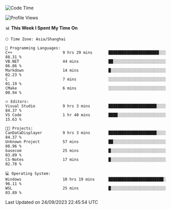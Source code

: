 <!--START_SECTION:waka-->
![Code Time](http://img.shields.io/badge/Code%20Time-1%2C262%20hrs%204%20mins-blue)

![Profile Views](http://img.shields.io/badge/Profile%20Views-3-blue)

📊 **This Week I Spent My Time On** 

```text
🕑︎ Time Zone: Asia/Shanghai

💬 Programming Languages: 
C++                      9 hrs 29 mins       ██████████████████████░░░   88.31 % 
VB.NET                   44 mins             ██░░░░░░░░░░░░░░░░░░░░░░░   06.86 % 
Markdown                 14 mins             █░░░░░░░░░░░░░░░░░░░░░░░░   02.23 % 
C                        7 mins              ░░░░░░░░░░░░░░░░░░░░░░░░░   01.19 % 
CMake                    6 mins              ░░░░░░░░░░░░░░░░░░░░░░░░░   00.94 % 

🔥 Editors: 
Visual Studio            9 hrs 3 mins        █████████████████████░░░░   84.37 % 
VS Code                  1 hr 40 mins        ████░░░░░░░░░░░░░░░░░░░░░   15.63 % 

🐱‍💻 Projects: 
CanDataDisplayer         9 hrs 3 mins        █████████████████████░░░░   84.37 % 
Unknown Project          57 mins             ██░░░░░░░░░░░░░░░░░░░░░░░   08.96 % 
basecom                  25 mins             █░░░░░░░░░░░░░░░░░░░░░░░░   03.89 % 
CS-Notes                 17 mins             █░░░░░░░░░░░░░░░░░░░░░░░░   02.78 % 

💻 Operating System: 
Windows                  10 hrs 19 mins      ████████████████████████░   96.11 % 
WSL                      25 mins             █░░░░░░░░░░░░░░░░░░░░░░░░   03.89 % 
```


 Last Updated on 24/09/2023 22:45:54 UTC
<!--END_SECTION:waka-->